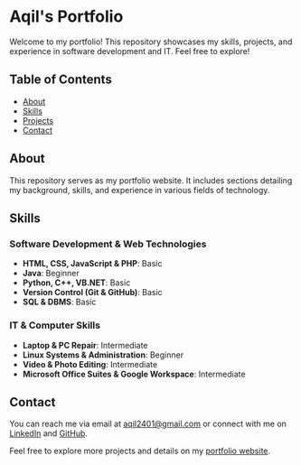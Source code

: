 # Aqil's Portfolio

Welcome to my portfolio! This repository showcases my skills, projects, and experience in software development and IT. Feel free to explore!

## Table of Contents

- [About](#about)
- [Skills](#skills)
- [Projects](#projects)
- [Contact](#contact)

## About

This repository serves as my portfolio website. It includes sections detailing my background, skills, and experience in various fields of technology.

## Skills

### Software Development & Web Technologies

- **HTML, CSS, JavaScript & PHP**: Basic
- **Java**: Beginner
- **Python, C++, VB.NET**: Basic
- **Version Control (Git & GitHub)**: Basic
- **SQL & DBMS**: Basic

### IT & Computer Skills

- **Laptop & PC Repair**: Intermediate
- **Linux Systems & Administration**: Beginner
- **Video & Photo Editing**: Intermediate
- **Microsoft Office Suites & Google Workspace**: Intermediate

<!-- ## Projects

### Project Name 1

Description: Brief description of the project.

Technologies Used: List of technologies used.

### Project Name 2

Description: Brief description of the project.

Technologies Used: List of technologies used. -->

## Contact

You can reach me via email at [aqil2401@gmail.com](mailto:aqil2401@gmail.com) or connect with me on [LinkedIn](https://www.linkedin.com/in/muhammadaqilismail) and [GitHub](https://github.com/blankedwave).

Feel free to explore more projects and details on my [portfolio website](https://blankedwave.github.io).
 
